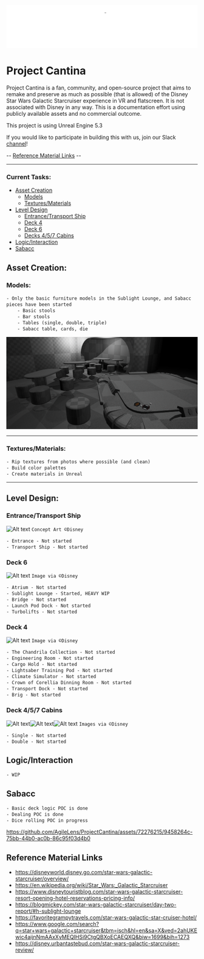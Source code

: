 ![Alt text](docs/logo_white.png?raw=true)

# Project Cantina

Project Cantina is a fan, community, and open-source project that aims to remake and preserve as much as possible (that is allowed) of the Disney Star Wars Galactic Starcruiser experience in VR and flatscreen.  It is not associated with Disney in any way. This is a documentation effort using publicly available assets and no commercial outcome.

This project is using Unreal Engine 5.3

If you would like to participate in building this with us, join our Slack [channel](https://join.slack.com/share/enQtNTczNDI0MTQ4NTYwMi0wNmY4NzkyM2QxZTg2MzdhZmMzNDY0YzQwYmI5NzViZWRiOTBjYjE0MzcwNTUzY2ZlMzEyYzJhNzdkYWM0NDli)!

-- [Reference Material Links](#reference-material-links) --

___
### Current Tasks:

- [Asset Creation](#asset-creation)
    - [Models](#models)
    - [Textures/Materials](#texturesmaterials)
- [Level Design](#level-design)
    - [Entrance/Transport Ship](#entrancetransport-ship)
    - [Deck 4](#deck-4)
    - [Deck 6](#deck-6)
    - [Decks 4/5/7 Cabins](#deck-457-cabins)
- [Logic/Interaction](#logicinteraction)
- [Sabacc](#sabacc)

## Asset Creation:
### Models:
    - Only the basic furniture models in the Sublight Lounge, and Sabacc pieces have been started
        - Basic stools
        - Bar stools
        - Tables (single, double, triple)
        - Sabacc table, cards, die
    
![Alt text](docs/assets.png?raw=true)




    
    
___
### Textures/Materials:
    - Rip textures from photos where possible (and clean)
    - Build color palettes
    - Create materials in Unreal

___
## Level Design:

### Entrance/Transport Ship
![Alt text](https://www.parksavers.com/wp-content/uploads/2020/02/Galactic-Starcruiser-Entrance.jpg)
```Concept Art ©Disney```

    - Entrance - Not started
    - Transport Ship - Not started

### Deck 6
![Alt text](docs/deck-6.png?raw=true)
```Image via ©Disney```

    - Atrium - Not started
    - Sublight Lounge - Started, HEAVY WIP
    - Bridge - Not started
    - Launch Pod Dock - Not started
    - Turbolifts - Not started

### Deck 4
![Alt text](docs/deck-4.png?raw=true)
```Image via ©Disney```

    - The Chandrila Collection - Not started
    - Engineering Room - Not started
    - Cargo Hold - Not started
    - Lightsaber Training Pod - Not started
    - Climate Simulator - Not started
    - Crown of Corellia Dinning Room - Not started
    - Transport Dock - Not started
    - Brig - Not started

### Deck 4/5/7 Cabins
![Alt text](docs/deck-4-cabins.png?raw=true)![Alt text](docs/deck-5-cabins.png?raw=true)![Alt text](docs/deck-7-cabins.png?raw=true)
```Images via ©Disney```

    - Single - Not started
    - Double - Not started


## Logic/Interaction
    - WIP

## Sabacc
    - Basic deck logic POC is done
    - Dealing POC is done
    - Dice rolling POC in progress

https://github.com/AgileLens/ProjectCantina/assets/72276215/9458264c-75bb-44b0-ac0b-86c95f03d4b0


## Reference Material Links
- https://disneyworld.disney.go.com/star-wars-galactic-starcruiser/overview/
- https://en.wikipedia.org/wiki/Star_Wars:_Galactic_Starcruiser
- https://www.disneytouristblog.com/star-wars-galactic-starcruiser-resort-opening-hotel-reservations-pricing-info/
- https://blogmickey.com/star-wars-galactic-starcruiser/day-two-report/#h-sublight-lounge
- https://favoritegrampytravels.com/star-wars-galactic-star-cruiser-hotel/
- https://www.google.com/search?q=star+wars+galactic+starcruiser&tbm=isch&hl=en&sa=X&ved=2ahUKEwic4aijnNmAAxXyMEQIHSi9CtgQBXoECAEQXQ&biw=1699&bih=1273
- https://disney.urbantastebud.com/star-wars-galactic-starcruiser-review/
